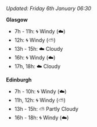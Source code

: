 *Updated: Friday 6th January 06:30*

**Glasgow**

* 7h - 11h: :cyclone: Windy (:cloud:)
* 12h: :cyclone: Windy (:partly_sunny:)
* 13h - 15h: :cloud: Cloudy
* 16h: :cyclone: Windy (:cloud:)
* 17h, 18h: :cloud: Cloudy

**Edinburgh**

* 7h - 10h: :cyclone: Windy (:cloud:)
* 11h, 12h: :cyclone: Windy (:partly_sunny:)
* 13h - 15h: :partly_sunny: Partly Cloudy
* 16h - 18h: :cyclone: Windy (:cloud:)
